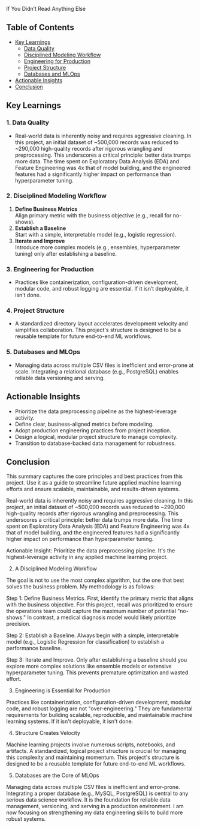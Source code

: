If You Didn’t Read Anything Else

## Table of Contents
- [Key Learnings](#key-learnings)
  - [Data Quality](#data-quality)
  - [Disciplined Modeling Workflow](#disciplined-modeling-workflow)
  - [Engineering for Production](#engineering-for-production)
  - [Project Structure](#project-structure)
  - [Databases and MLOps](#databases-and-mlops)
- [Actionable Insights](#actionable-insights)
- [Conclusion](#conclusion)

## Key Learnings

### 1. Data Quality
- Real-world data is inherently noisy and requires aggressive cleaning. In this project, an initial dataset of ~500,000 records was reduced to ~290,000 high-quality records after rigorous wrangling and preprocessing. This underscores a critical principle: better data trumps more data. The time spent on Exploratory Data Analysis (EDA) and Feature Engineering was 4x that of model building, and the engineered features had a significantly higher impact on performance than hyperparameter tuning.

### 2. Disciplined Modeling Workflow
1. **Define Business Metrics**  
   Align primary metric with the business objective (e.g., recall for no-shows).
2. **Establish a Baseline**  
   Start with a simple, interpretable model (e.g., logistic regression).
3. **Iterate and Improve**  
   Introduce more complex models (e.g., ensembles, hyperparameter tuning) only after establishing a baseline.

### 3. Engineering for Production
- Practices like containerization, configuration-driven development, modular code, and robust logging are essential. If it isn’t deployable, it isn’t done.

### 4. Project Structure
- A standardized directory layout accelerates development velocity and simplifies collaboration. This project's structure is designed to be a reusable template for future end-to-end ML workflows.

### 5. Databases and MLOps
- Managing data across multiple CSV files is inefficient and error-prone at scale. Integrating a relational database (e.g., PostgreSQL) enables reliable data versioning and serving.

## Actionable Insights
- Prioritize the data preprocessing pipeline as the highest-leverage activity.
- Define clear, business-aligned metrics before modeling.
- Adopt production engineering practices from project inception.
- Design a logical, modular project structure to manage complexity.
- Transition to database-backed data management for robustness.

## Conclusion
This summary captures the core principles and best practices from this project. Use it as a guide to streamline future applied machine learning efforts and ensure scalable, maintainable, and results-driven systems.

Real-world data is inherently noisy and requires aggressive cleaning. In this project, an initial dataset of ~500,000 records was reduced to ~290,000 high-quality records after rigorous wrangling and preprocessing. This underscores a critical principle: better data trumps more data. The time spent on Exploratory Data Analysis (EDA) and Feature Engineering was 4x that of model building, and the engineered features had a significantly higher impact on performance than hyperparameter tuning.

Actionable Insight: Prioritize the data preprocessing pipeline. It's the highest-leverage activity in any applied machine learning project.

2. A Disciplined Modeling Workflow

The goal is not to use the most complex algorithm, but the one that best solves the business problem. My methodology is as follows:

Step 1: Define Business Metrics. First, identify the primary metric that aligns with the business objective. For this project, recall was prioritized to ensure the operations team could capture the maximum number of potential "no-shows." In contrast, a medical diagnosis model would likely prioritize precision.

Step 2: Establish a Baseline. Always begin with a simple, interpretable model (e.g., Logistic Regression for classification) to establish a performance baseline.

Step 3: Iterate and Improve. Only after establishing a baseline should you explore more complex solutions like ensemble models or extensive hyperparameter tuning. This prevents premature optimization and wasted effort.

3. Engineering is Essential for Production

Practices like containerization, configuration-driven development, modular code, and robust logging are not "over-engineering." They are fundamental requirements for building scalable, reproducible, and maintainable machine learning systems. If it isn't deployable, it isn't done.

4. Structure Creates Velocity

Machine learning projects involve numerous scripts, notebooks, and artifacts. A standardized, logical project structure is crucial for managing this complexity and maintaining momentum. This project's structure is designed to be a reusable template for future end-to-end ML workflows.

5. Databases are the Core of MLOps

Managing data across multiple CSV files is inefficient and error-prone. Integrating a proper database (e.g., MySQL, PostgreSQL) is central to any serious data science workflow. It is the foundation for reliable data management, versioning, and serving in a production environment. I am now focusing on strengthening my data engineering skills to build more robust systems.